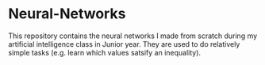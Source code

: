 # Neural-Networks

This repository contains the neural networks I made from scratch during my artificial intelligence class in Junior year. They are used to do relatively simple tasks (e.g. learn which values satsify an inequality).
